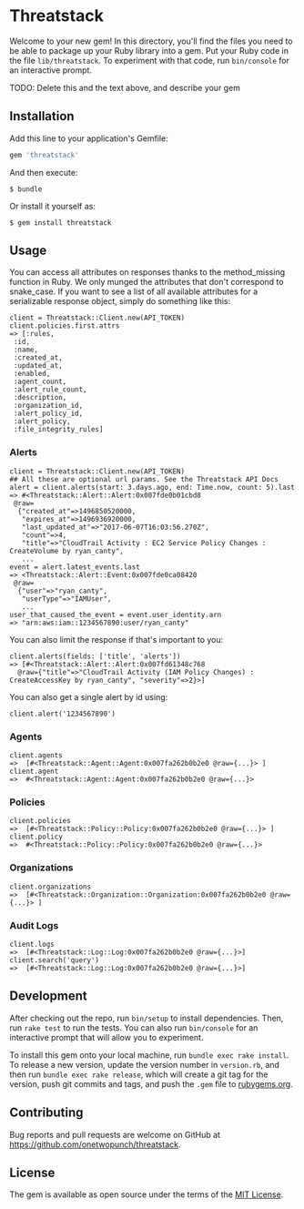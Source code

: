 # Threatstack

Welcome to your new gem! In this directory, you'll find the files you need to be able to package up your Ruby library into a gem. Put your Ruby code in the file `lib/threatstack`. To experiment with that code, run `bin/console` for an interactive prompt.

TODO: Delete this and the text above, and describe your gem

## Installation

Add this line to your application's Gemfile:

```ruby
gem 'threatstack'
```

And then execute:

    $ bundle

Or install it yourself as:

    $ gem install threatstack

## Usage

You can access all attributes on responses thanks to the method_missing function in Ruby. We only munged the attributes that don't correspond to snake_case. If you want to see a list of all available attributes for a serializable response object, simply do something like this:

```
client = Threatstack::Client.new(API_TOKEN)
client.policies.first.attrs
=> [:rules,
 :id,
 :name,
 :created_at,
 :updated_at,
 :enabled,
 :agent_count,
 :alert_rule_count,
 :description,
 :organization_id,
 :alert_policy_id,
 :alert_policy,
 :file_integrity_rules]
 ```

### Alerts

```
client = Threatstack::Client.new(API_TOKEN)
## All these are optional url params. See the Threatstack API Docs
alert = client.alerts(start: 3.days.ago, end: Time.now, count: 5).last
=> #<Threatstack::Alert::Alert:0x007fde0b01cbd8
 @raw=
  {"created_at"=>1496850520000,
   "expires_at"=>1496936920000,
   "last_updated_at"=>"2017-06-07T16:03:56.270Z",
   "count"=>4,
   "title"=>"CloudTrail Activity : EC2 Service Policy Changes : CreateVolume by ryan_canty",
   ...
event = alert.latest_events.last
=> <Threatstack::Alert::Event:0x007fde0ca08420
 @raw=
  {"user"=>"ryan_canty",
   "userType"=>"IAMUser",
   ...
user_that_caused_the_event = event.user_identity.arn
=> "arn:aws:iam::1234567890:user/ryan_canty"

```

You can also limit the response if that's important to you:

```
client.alerts(fields: ['title', 'alerts'])
=> [#<Threatstack::Alert::Alert:0x007fd61348c768
  @raw={"title"=>"CloudTrail Activity (IAM Policy Changes) : CreateAccessKey by ryan_canty", "severity"=>2}>]
```

You can also get a single alert by id using:

```
client.alert('1234567890')
```

### Agents

```
client.agents
=>  [#<Threatstack::Agent::Agent:0x007fa262b0b2e0 @raw={...}> ]
client.agent
=>  #<Threatstack::Agent::Agent:0x007fa262b0b2e0 @raw={...}>
```


### Policies

```
client.policies
=>  [#<Threatstack::Policy::Policy:0x007fa262b0b2e0 @raw={...}> ]
client.policy
=>  #<Threatstack::Policy::Policy:0x007fa262b0b2e0 @raw={...}>
```

### Organizations

```
client.organizations
=>  [#<Threatstack::Organization::Organization:0x007fa262b0b2e0 @raw={...}> ]
```

### Audit Logs

```
client.logs
=>  [#<Threatstack::Log::Log:0x007fa262b0b2e0 @raw={...}>]
client.search('query')
=>  [#<Threatstack::Log::Log:0x007fa262b0b2e0 @raw={...}>]
```

## Development

After checking out the repo, run `bin/setup` to install dependencies. Then, run `rake test` to run the tests. You can also run `bin/console` for an interactive prompt that will allow you to experiment.

To install this gem onto your local machine, run `bundle exec rake install`. To release a new version, update the version number in `version.rb`, and then run `bundle exec rake release`, which will create a git tag for the version, push git commits and tags, and push the `.gem` file to [rubygems.org](https://rubygems.org).

## Contributing

Bug reports and pull requests are welcome on GitHub at https://github.com/onetwopunch/threatstack.


## License

The gem is available as open source under the terms of the [MIT License](http://opensource.org/licenses/MIT).
